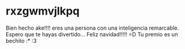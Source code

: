# rxzgwmvjlkpq
Bien hecho ake!!!! eres una persona con una inteligencia remarcable. 
Espero que te hayas divertido...
Feliz navidad!!!!! =D
Tu premio es un bechito :* :3
